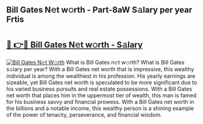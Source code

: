 ## Bill Gates N𝚎t w𝚘rth - Part-8aW S𝚊lary per year Frtis

# <h2><a href="http://gc3srq.nevu.top/?p=Bill+Gates">🔗 👉🔴 Bill Gates N𝚎t w𝚘rth - S𝚊lary</a></h2>

[![Bill Gates N𝚎t W𝚘rth](https://i.imgur.com/Oavwk0R.jpeg)](http://gc3srq.nevu.top/?p=Bill+Gates)
What is Bill Gates n𝚎t w𝚘rth? What is Bill Gates s𝚊lary per year?
With a Bill Gates net worth that is impressive, this wealthy individual is among the wealthiest in his profession. His yearly earnings are sizeable, yet Bill Gates net worth is speculated to be more significant due to his varied business pursuits and real estate possessions. With a Bill Gates net worth that places him in the uppermost tier of wealth, this man is famed for his business savvy and financial prowess. With a Bill Gates net worth in the billions and a notable income, this wealthy person is a shining example of the power of tenacity, perseverance, and financial wisdom.
